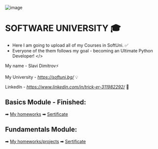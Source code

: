 ![image](https://user-images.githubusercontent.com/68993494/185683680-bcfefe65-88fb-4192-b0b2-ff9130c39487.png)
 # SOFTWARE UNIVERSITY 🎓

* Here I am going to upload all of my Courses in SoftUni. ✅
* Everyone of the them follows my goal - becoming an Ultimate Python Developer! </>

My name - Slavi Dimitrov⚡

My University - *https://softuni.bg/* 💡

Linkedln - *https://www.linkedin.com/in/trick-er-311982292/* 🧠

## Basics Module - Finished:
➡ [My homeworks](https://github.com/sldimitrov/SoftUniCourse/tree/main/Basics)
➡ [Sertificate](https://softuni.bg/certificates/details/178317/f0052ba7)


## Fundamentals Module:
➡ [My homeworks/projects](https://github.com/sldimitrov/SoftUniCourse/tree/main/Fundamentals)
➡ [Sertificate](https://softuni.bg/users/profile/certificates?username=sldimitrov)

